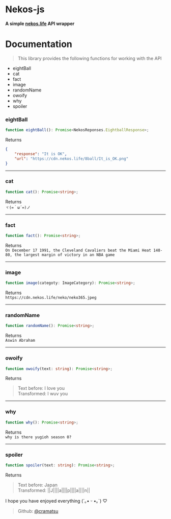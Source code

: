 # Nekos-js

**A simple [nekos.life](https://nekos.life) API wrapper**

# Documentation

> This library provides the following functions for working with the API

- eightBall
- cat
- fact
- image
- randomName
- owoify
- why
- spoiler

### eightBall

```ts
function eightBall(): Promise<NekosReponses.EightballResponse>;
```

Returns

```json
{
	"response": "It is OK",
	"url": "https://cdn.nekos.life/8ball/It_is_OK.png"
}
```

---

### cat

```ts
function cat(): Promise<string>;
```

Returns </br>
`ヾ(=｀ω´=)ノ`

---

### fact

```ts
function fact(): Promise<string>;
```

Returns </br>
`On December 17 1991, the Cleveland Cavaliers beat the Miami Heat 148-80, the largest margin of victory in an NBA game`

---

### image

```ts
function image(categoty: ImageCategory): Promise<string>;
```

Returns </br>
`https://cdn.nekos.life/neko/neko365.jpeg`

---

### randomName

```ts
function randomName(): Promise<string>;
```

Returns </br>
`Aswin Abraham`

---

### owoify

```ts
function owoify(text: string): Promise<string>;
```

Returns

> Text before: I love you </br>
> Transformed: I wuv you

---

### why

```ts
function why(): Promise<string>;
```

Returns </br>
`why is there yugioh season 0?`

---

### spoiler

```ts
function spoiler(text: string): Promise<string>;
```

Returns

> Text before: Japan </br>
> Transformed: ||J||||a||||p||||a||||n||

I hope you have enjoyed everything (´｡• ᵕ •｡`) ♡

> Github: [@cramatsu](https://github.com/cramatsu)
